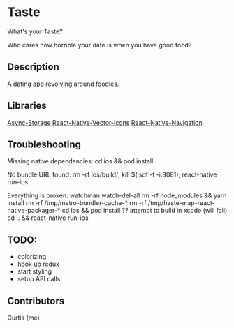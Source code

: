 # Taste

What's your Taste?

Who cares how horrible your date is when you have good food?

## Description

A dating app revolving around foodies.

## Libraries

[Async-Storage](https://github.com/react-native-community/async-storage)
[React-Native-Vector-Icons](https://github.com/oblador/react-native-vector-icons)
[React-Native-Navigation](https://wix.github.io/react-native-navigation/)

## Troubleshooting

Missing native dependencies:
cd ios && pod install

No bundle URL found:
rm -rf ios/build/; kill \$(lsof -t -i:8081); react-native run-ios

Everything is broken:
watchman watch-del-all
rm -rf node_modules && yarn install
rm -rf /tmp/metro-bundler-cache-\*
rm -rf /tmp/haste-map-react-native-packager-\*
cd ios && pod install
?? attempt to build in xcode (will fail)
cd .. && react-native run-ios

## TODO:

- colorizing
- hook up redux
- start styling
- setup API calls

## Contributors

Curtis (me)

